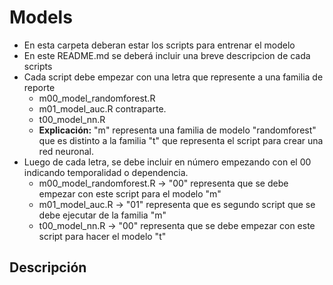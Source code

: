 # Models


+ En esta carpeta deberan estar los scripts para entrenar el modelo
+ En este README.md se deberá incluir una breve descripcion de cada scripts
+ Cada script debe empezar con una letra que represente a una familia de reporte
    * m00_model_randomforest.R 
    * m01_model_auc.R contraparte.
    * t00_model_nn.R 
    * **Explicación:** "m" representa una familia de modelo "randomforest" que es distinto a la familia "t" que representa el script para crear una red neuronal.
+ Luego de cada letra, se debe incluir en número empezando con el 00 indicando temporalidad o dependencia.
    * m00_model_randomforest.R -> "00" representa que se debe empezar con este script para el modelo "m"
    * m01_model_auc.R -> "01" representa que es segundo script que se debe ejecutar de la familia "m"
    * t00_model_nn.R  -> "00" representa que se debe empezar con este script para hacer el modelo "t"

## Descripción
